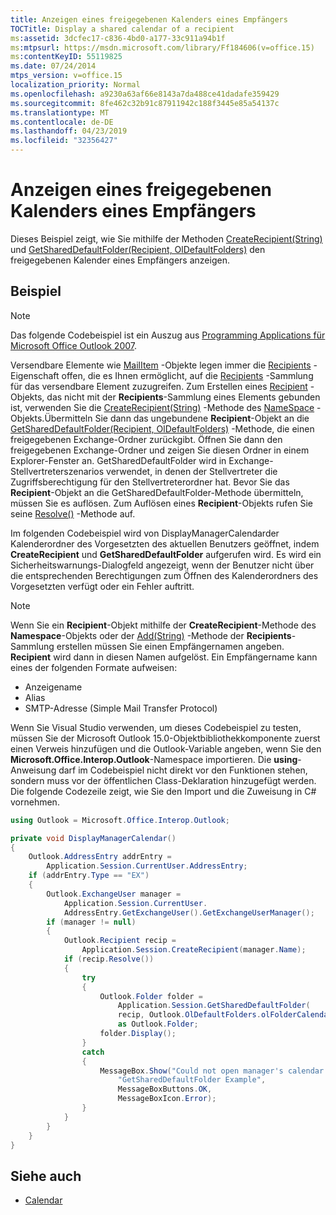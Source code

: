 ```yaml
---
title: Anzeigen eines freigegebenen Kalenders eines Empfängers
TOCTitle: Display a shared calendar of a recipient
ms:assetid: 3dcfec17-c836-4bd0-a177-33c911a94b1f
ms:mtpsurl: https://msdn.microsoft.com/library/Ff184606(v=office.15)
ms:contentKeyID: 55119825
ms.date: 07/24/2014
mtps_version: v=office.15
localization_priority: Normal
ms.openlocfilehash: a9230a63af66e8143a7da488ce41dadafe359429
ms.sourcegitcommit: 8fe462c32b91c87911942c188f3445e85a54137c
ms.translationtype: MT
ms.contentlocale: de-DE
ms.lasthandoff: 04/23/2019
ms.locfileid: "32356427"
---
```

# <a name="display-a-shared-calendar-of-a-recipient"></a>Anzeigen eines freigegebenen Kalenders eines Empfängers

Dieses Beispiel zeigt, wie Sie mithilfe der Methoden [CreateRecipient(String)](https://msdn.microsoft.com/library/bb609962\(v=office.15\)) und [GetSharedDefaultFolder(Recipient, OlDefaultFolders)](https://msdn.microsoft.com/library/bb644850\(v=office.15\)) den freigegebenen Kalender eines Empfängers anzeigen.

## <a name="example"></a>Beispiel

> [!NOTE] 
> Das folgende Codebeispiel ist ein Auszug aus [Programming Applications für Microsoft Office Outlook 2007](https://www.amazon.com/gp/product/0735622493?ie=UTF8&tag=msmsdn-20&linkCode=as2&camp=1789&creative=9325&creativeASIN=0735622493).

Versendbare Elemente wie [MailItem](https://msdn.microsoft.com/library/bb643865\(v=office.15\)) -Objekte legen immer die [Recipients](https://msdn.microsoft.com/library/bb646686\(v=office.15\)) -Eigenschaft offen, die es Ihnen ermöglicht, auf die [Recipients](https://msdn.microsoft.com/library/bb646361\(v=office.15\)) -Sammlung für das versendbare Element zuzugreifen. Zum Erstellen eines [Recipient](https://msdn.microsoft.com/library/bb624370\(v=office.15\)) -Objekts, das nicht mit der **Recipients**-Sammlung eines Elements gebunden ist, verwenden Sie die [CreateRecipient(String)](https://msdn.microsoft.com/library/bb609962\(v=office.15\)) -Methode des [NameSpace](https://msdn.microsoft.com/library/bb645857\(v=office.15\)) -Objekts.Übermitteln Sie dann das ungebundene **Recipient**-Objekt an die [GetSharedDefaultFolder(Recipient, OlDefaultFolders)](https://msdn.microsoft.com/library/bb644850\(v=office.15\)) -Methode, die einen freigegebenen Exchange-Ordner zurückgibt. Öffnen Sie dann den freigegebenen Exchange-Ordner und zeigen Sie diesen Ordner in einem Explorer-Fenster an. GetSharedDefaultFolder wird in Exchange-Stellvertreterszenarios verwendet, in denen der Stellvertreter die Zugriffsberechtigung für den Stellvertreterordner hat. Bevor Sie das **Recipient**-Objekt an die GetSharedDefaultFolder-Methode übermitteln, müssen Sie es auflösen. Zum Auflösen eines **Recipient**-Objekts rufen Sie seine [Resolve()](https://msdn.microsoft.com/library/bb624165\(v=office.15\)) -Methode auf.

Im folgenden Codebeispiel wird von DisplayManagerCalendarder Kalenderordner des Vorgesetzten des aktuellen Benutzers geöffnet, indem **CreateRecipient** und **GetSharedDefaultFolder** aufgerufen wird. Es wird ein Sicherheitswarnungs-Dialogfeld angezeigt, wenn der Benutzer nicht über die entsprechenden Berechtigungen zum Öffnen des Kalenderordners des Vorgesetzten verfügt oder ein Fehler auftritt. 


> [!NOTE]
> Wenn Sie ein **Recipient**-Objekt mithilfe der **CreateRecipient**-Methode des **Namespace**-Objekts oder der [Add(String)](https://msdn.microsoft.com/library/bb612668(v=office.15)) -Methode der **Recipients**-Sammlung erstellen müssen Sie einen Empfängernamen angeben. **Recipient** wird dann in diesen Namen aufgelöst. Ein Empfängername kann eines der folgenden Formate aufweisen:
> - Anzeigename
> - Alias
> - SMTP-Adresse (Simple Mail Transfer Protocol)

Wenn Sie Visual Studio verwenden, um dieses Codebeispiel zu testen, müssen Sie der Microsoft Outlook 15.0-Objektbibliothekkomponente zuerst einen Verweis hinzufügen und die Outlook-Variable angeben, wenn Sie den **Microsoft.Office.Interop.Outlook**-Namespace importieren. Die **using**-Anweisung darf im Codebeispiel nicht direkt vor den Funktionen stehen, sondern muss vor der öffentlichen Class-Deklaration hinzugefügt werden. Die folgende Codezeile zeigt, wie Sie den Import und die Zuweisung in C\# vornehmen.

```csharp
using Outlook = Microsoft.Office.Interop.Outlook;
```

```csharp
private void DisplayManagerCalendar()
{
    Outlook.AddressEntry addrEntry =
        Application.Session.CurrentUser.AddressEntry;
    if (addrEntry.Type == "EX")
    {
        Outlook.ExchangeUser manager =
            Application.Session.CurrentUser.
            AddressEntry.GetExchangeUser().GetExchangeUserManager();
        if (manager != null)
        {
            Outlook.Recipient recip =
                Application.Session.CreateRecipient(manager.Name);
            if (recip.Resolve())
            {
                try
                {
                    Outlook.Folder folder =
                        Application.Session.GetSharedDefaultFolder(
                        recip, Outlook.OlDefaultFolders.olFolderCalendar)
                        as Outlook.Folder;
                    folder.Display();
                }
                catch
                {
                    MessageBox.Show("Could not open manager's calendar.",
                        "GetSharedDefaultFolder Example",
                        MessageBoxButtons.OK,
                        MessageBoxIcon.Error);
                }
            }
        }
    }
}
```

## <a name="see-also"></a>Siehe auch

- [Calendar](calendar.md)

